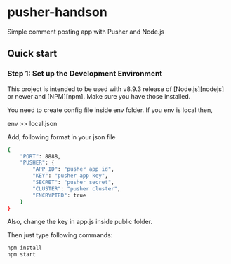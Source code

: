 # pusher-handson

Simple comment posting app with Pusher and Node.js

## Quick start
### Step 1:  Set up the Development Environment
This project is intended to be used with v8.9.3 release of [Node.js][nodejs] or newer and [NPM][npm]. Make sure you have those installed.

You need to create config file inside env folder. If you env is local then,

env >> local.json

Add, following format in your json file
```sh
{
	"PORT": 8888,
	"PUSHER": {
		"APP_ID": "pusher app id",
		"KEY": "pusher app key",
		"SECRET": "pusher secret",
		"CLUSTER": "pusher cluster",
		"ENCRYPTED": true
	}
}
```
Also, change the key in app.js inside public folder.

Then just type following commands:

```sh
npm install
npm start
```